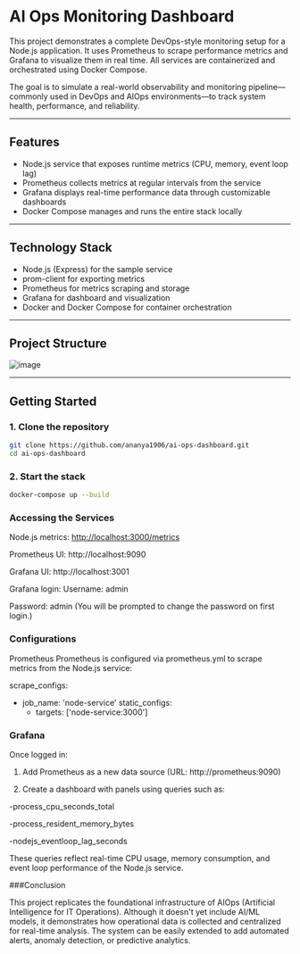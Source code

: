 # AI Ops Monitoring Dashboard

This project demonstrates a complete DevOps-style monitoring setup for a Node.js application. It uses Prometheus to scrape performance metrics and Grafana to visualize them in real time. All services are containerized and orchestrated using Docker Compose.

The goal is to simulate a real-world observability and monitoring pipeline—commonly used in DevOps and AIOps environments—to track system health, performance, and reliability.

---

## Features

- Node.js service that exposes runtime metrics (CPU, memory, event loop lag)
- Prometheus collects metrics at regular intervals from the service
- Grafana displays real-time performance data through customizable dashboards
- Docker Compose manages and runs the entire stack locally

---

## Technology Stack

- Node.js (Express) for the sample service
- prom-client for exporting metrics
- Prometheus for metrics scraping and storage
- Grafana for dashboard and visualization
- Docker and Docker Compose for container orchestration

---

## Project Structure

![image](https://github.com/user-attachments/assets/a8affd8b-2535-4d3e-9b0f-ebb2693e792f)


---

## Getting Started

### 1. Clone the repository

```bash
git clone https://github.com/ananya1906/ai-ops-dashboard.git
cd ai-ops-dashboard

````
### 2. Start the stack
```bash
docker-compose up --build
```
### Accessing the Services
Node.js metrics: [http://localhost:3000/metrics](url)

Prometheus UI: http://localhost:9090

Grafana UI: http://localhost:3001

Grafana login:
Username: admin

Password: admin
(You will be prompted to change the password on first login.)

### Configurations
Prometheus
Prometheus is configured via prometheus.yml to scrape metrics from the Node.js service:

scrape_configs:
  - job_name: 'node-service'
    static_configs:
      - targets: ['node-service:3000']
   
### Grafana
Once logged in:

1. Add Prometheus as a new data source (URL: http://prometheus:9090)

2. Create a dashboard with panels using queries such as:

-process_cpu_seconds_total

-process_resident_memory_bytes

-nodejs_eventloop_lag_seconds

These queries reflect real-time CPU usage, memory consumption, and event loop performance of the Node.js service.

###Conclusion

This project replicates the foundational infrastructure of AIOps (Artificial Intelligence for IT Operations). Although it doesn't yet include AI/ML models, it demonstrates how operational data is collected and centralized for real-time analysis. The system can be easily extended to add automated alerts, anomaly detection, or predictive analytics.



   








